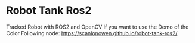 # Robot Tank Ros2
Tracked Robot with ROS2 and OpenCV
If you want to use the Demo of the Color Following node:
https://scanlonowen.github.io/robot-tank-ros2/ 
